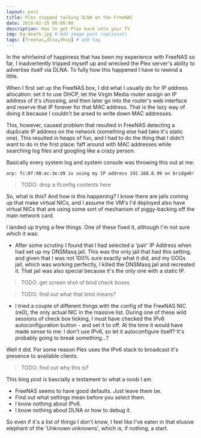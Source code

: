 ```yaml
---
layout: post
title: Plex stopped talking DLNA on the FreeNAS
date: 2018-02-25 00:00:00
description: How to get Plex back onto your TV
img: kq-death.jpg # Add image post (optional)
tags: [freenas,dlna,dhcp] # add tag
---
```


In the whirlwind of happiness that has been my experience with FreeNAS so far, I inadvertently tripped myself up and wrecked the Plex server's ability to advertise itself via DLNA. To fully how this happened I have to rewind a little.

When I first set up the FreeNAS box, I did what I usually do for IP address allocation: set it to use DHCP, let the Virgin Media router assign an IP address of it's choosing, and then later go into the router's web interface and reserve that IP forever for that MAC address. That is the lazy way of doing it because I couldn't be arsed to write down MAC addresses.

This, however, caused problem that resulted in FreeNAS detecting a duplicate IP address on the network (something else had take it's static one). This resulted in heaps of fun, and I had to do the thing that I didn't want to do in the first place: faff around with MAC addresses while searching log files and googling like a crazy person.

Basically every system log and system console was throwing this out at me:


``` arp: fc:8f:90:ac:3e:d9 is using my IP address 192.168.0.99 on bridge0! ```

> TODO: drop a ifconfig contents here

So, what is this? And how is this happening? I know there are jails coming up that make virtual NICs, and I assume the VM's I'd deployed also have virtual NICs that are using some sort of mechanism of piggy-backing off the main network card.

I landed up trying a few things. One of these fixed it, although I'm not sure which it was:
* After some scrutiny I found that I had selected a 'pair' IP Address when had set up my DNSMasq jail. This was the only jail that had this setting, and given that I was not 100% sure exactly what it did, and my GOGs jail, which was working perfectly, I killed the DNSMasq jail and recreated it. That jail was also special because it's the only one with a static IP.

> TODO: get screen shot of bind check boxes

> TODO: find out what that bind means?

* I tried a couple of different things with the config of the FreeNAS NIC (re0), the only actual NIC in the massive list. During one of these wild sessions of check box ticking, I must have checked the IPv6 autoconfiguration button - and set it to off. At the time it would have made sense to me: I don't use IPv6, so let it autoconfigure itself? It's probably going to break something...?

Well it did. For some reason Plex uses the IPv6 stack to broadcast it's presence to available clients.
> TODO: find out why this is?

This blog post is bascially a testament to what a noob I am.
* FreeNAS seems to have good defaults. Just leave them be.
* Find out what settings mean before you select them.
* I know nothing about IPv6.
* I know nothing about DLNA or how to debug it.

So even if it's a list of things I don't know, I feel like I've eaten in that elusive elephant of the 'Unknown unknowns', which is, if nothing, a start.
